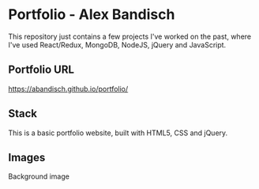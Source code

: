 # Portfolio - Alex Bandisch

This repository just contains a few projects I've worked on the past, where I've used React/Redux, MongoDB, NodeJS, jQuery and JavaScript.

## Portfolio URL

https://abandisch.github.io/portfolio/

## Stack

This is a basic portfolio website, built with HTML5, CSS and jQuery.

## Images 

Background image 